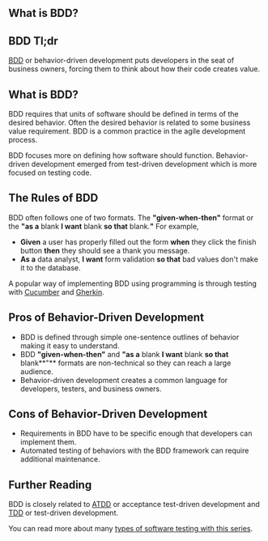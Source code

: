 ## What is BDD?

## BDD Tl;dr

[BDD](https://en.wikipedia.org/wiki/Behavior-driven_development) or behavior-driven development puts developers in the seat of business owners, forcing them to think about how their code creates value.

## What is BDD?

BDD requires that units of software should be defined in terms of the desired behavior. Often the desired behavior is related to some business value requirement. BDD is a common practice in the agile development process.

BDD focuses more on defining how software should function. Behavior-driven development emerged from test-driven development which is more focused on testing code.

## The Rules of BDD

BDD often follows one of two formats. The **"given-when-then"** format or the **"as a** blank **I want** blank **so that** blank.**"** For example,

- **Given** a user has properly filled out the form **when** they click the finish button **then** they should see a thank you message.
- **As a** data analyst, **I want** form validation **so that** bad values don't make it to the database.

A popular way of implementing BDD using programming is through testing with <a href="https://en.wikipedia.org/wiki/Cucumber_(software)">Cucumber</a> and <a href="https://en.wikipedia.org/wiki/Cucumber_(software)#Gherkin_language">Gherkin</a>.

## Pros of Behavior-Driven Development

- BDD is defined through simple one-sentence outlines of behavior making it easy to understand.
- BDD **"given-when-then"** and **"as a** blank **I want** blank **so that** blank**"** formats are non-technical so they can reach a large audience.
- Behavior-driven development creates a common language for developers, testers, and business owners.

## Cons of Behavior-Driven Development

- Requirements in BDD have to be specific enough that developers can implement them.
- Automated testing of behaviors with the BDD framework can require additional maintenance.

## Further Reading

BDD is closely related to [ATDD](https://en.wikipedia.org/wiki/Acceptance_test–driven_development) or acceptance test-driven development and [TDD](https://en.wikipedia.org/wiki/Test-driven_development) or test-driven development.

You can read more about many [types of software testing with this series](https://blog.seancoughlin.me/series/software-testing).
